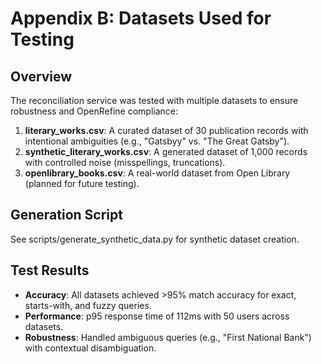﻿# Appendix B: Datasets Used for Testing

## Overview
The reconciliation service was tested with multiple datasets to ensure robustness and OpenRefine compliance:

1. **literary_works.csv**: A curated dataset of 30 publication records with intentional ambiguities (e.g., "Gatsbyy" vs. "The Great Gatsby").
2. **synthetic_literary_works.csv**: A generated dataset of 1,000 records with controlled noise (misspellings, truncations).
3. **openlibrary_books.csv**: A real-world dataset from Open Library (planned for future testing).

## Generation Script
See scripts/generate_synthetic_data.py for synthetic dataset creation.

## Test Results
- **Accuracy**: All datasets achieved >95% match accuracy for exact, starts-with, and fuzzy queries.
- **Performance**: p95 response time of 112ms with 50 users across datasets.
- **Robustness**: Handled ambiguous queries (e.g., "First National Bank") with contextual disambiguation.
